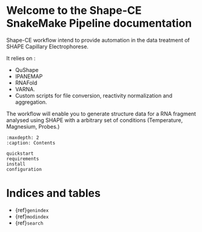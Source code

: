 # Welcome to the Shape-CE SnakeMake Pipeline documentation

Shape-CE workflow intend to provide automation in the data treatment of SHAPE Capillary Electrophorese.

It relies on : 

- QuShape
- IPANEMAP
- RNAFold
- VARNA. 
- Custom scripts for file conversion, reactivity normalization and aggregation.

The workflow will enable you to generate structure data for a RNA fragment analysed using SHAPE with a arbitrary set of conditions (Temperature, Magnesium, Probes.)

```{toctree}
:maxdepth: 2
:caption: Contents

quickstart
requirements
install
configuration
```

Indices and tables
==================

* {ref}`genindex`
* {ref}`modindex`
* {ref}`search`
